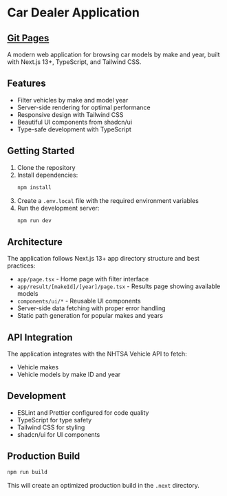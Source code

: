 # Car Dealer Application

## [Git Pages]()

A modern web application for browsing car models by make and year, built with Next.js 13+, TypeScript, and Tailwind CSS.

## Features

- Filter vehicles by make and model year
- Server-side rendering for optimal performance
- Responsive design with Tailwind CSS
- Beautiful UI components from shadcn/ui
- Type-safe development with TypeScript

## Getting Started

1. Clone the repository
2. Install dependencies:
   ```bash
   npm install
   ```
3. Create a `.env.local` file with the required environment variables
4. Run the development server:
   ```bash
   npm run dev
   ```

## Architecture

The application follows Next.js 13+ app directory structure and best practices:

- `app/page.tsx` - Home page with filter interface
- `app/result/[makeId]/[year]/page.tsx` - Results page showing available models
- `components/ui/*` - Reusable UI components
- Server-side data fetching with proper error handling
- Static path generation for popular makes and years

## API Integration

The application integrates with the NHTSA Vehicle API to fetch:
- Vehicle makes
- Vehicle models by make ID and year

## Development

- ESLint and Prettier configured for code quality
- TypeScript for type safety
- Tailwind CSS for styling
- shadcn/ui for UI components

## Production Build

```bash
npm run build
```

This will create an optimized production build in the `.next` directory.

